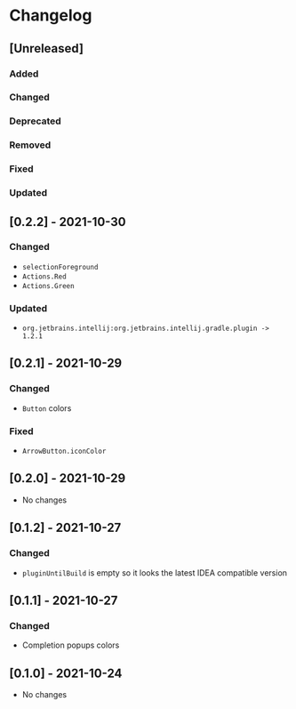 # Changelog

## [Unreleased]

### Added

### Changed

### Deprecated

### Removed

### Fixed

### Updated


## [0.2.2] - 2021-10-30

### Changed
- `selectionForeground`
- `Actions.Red`
- `Actions.Green`

### Updated
- `org.jetbrains.intellij:org.jetbrains.intellij.gradle.plugin -> 1.2.1`

## [0.2.1] - 2021-10-29

### Changed
- `Button` colors

### Fixed
- `ArrowButton.iconColor`

## [0.2.0] - 2021-10-29
- No changes

## [0.1.2] - 2021-10-27

### Changed
- `pluginUntilBuild` is empty so it looks the latest IDEA compatible version

## [0.1.1] - 2021-10-27

### Changed
- Completion popups colors

## [0.1.0] - 2021-10-24
- No changes